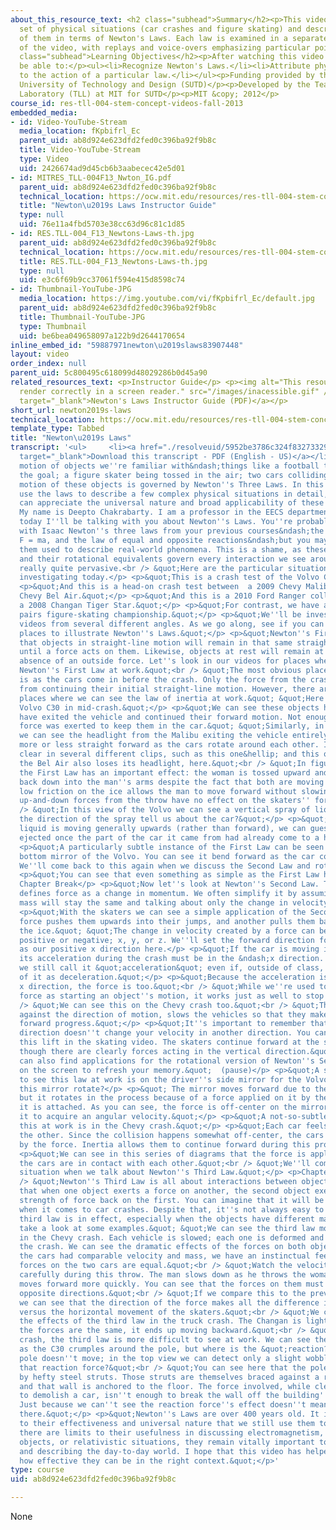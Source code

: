 ```yaml
---
about_this_resource_text: <h2 class="subhead">Summary</h2><p>This video examines a
  set of physical situations (car crashes and figure skating) and describes elements
  of them in terms of Newton's Laws. Each law is examined in a separate &quot;chapter&quot;
  of the video, with replays and voice-overs emphasizing particular points.</p><h2
  class="subhead">Learning Objectives</h2><p>After watching this video students will
  be able to:</p><ul><li>Recognize Newton's Laws.</li><li>Attribute physical events
  to the action of a particular law.</li></ul><p>Funding provided by the Singapore
  University of Technology and Design (SUTD)</p><p>Developed by the Teaching and Learning
  Laboratory (TLL) at MIT for SUTD</p><p>MIT &copy; 2012</p>
course_id: res-tll-004-stem-concept-videos-fall-2013
embedded_media:
- id: Video-YouTube-Stream
  media_location: fKpbifrl_Ec
  parent_uid: ab8d924e623dfd2fed0c396ba92f9b8c
  title: Video-YouTube-Stream
  type: Video
  uid: 2426674ad9d45cb6b3aabecec42e5d01
- id: MITRES_TLL-004F13_Nwton_IG.pdf
  parent_uid: ab8d924e623dfd2fed0c396ba92f9b8c
  technical_location: https://ocw.mit.edu/resources/res-tll-004-stem-concept-videos-fall-2013/videos/governing-rules/newton2019s-laws/MITRES_TLL-004F13_Nwton_IG.pdf
  title: "Newton\u2019s Laws Instructor Guide"
  type: null
  uid: 76e11a4fbd5703e38cc63d96c81c1d85
- id: RES.TLL-004_F13_Newtons-Laws-th.jpg
  parent_uid: ab8d924e623dfd2fed0c396ba92f9b8c
  technical_location: https://ocw.mit.edu/resources/res-tll-004-stem-concept-videos-fall-2013/videos/governing-rules/newton2019s-laws/RES.TLL-004_F13_Newtons-Laws-th.jpg
  title: RES.TLL-004_F13_Newtons-Laws-th.jpg
  type: null
  uid: e3c6f69b9cc37061f594e415d8598c74
- id: Thumbnail-YouTube-JPG
  media_location: https://img.youtube.com/vi/fKpbifrl_Ec/default.jpg
  parent_uid: ab8d924e623dfd2fed0c396ba92f9b8c
  title: Thumbnail-YouTube-JPG
  type: Thumbnail
  uid: be6bea049658097a122b9d2644170654
inline_embed_id: "59887971newton\u2019slaws83907448"
layout: video
order_index: null
parent_uid: 5c800495c618099d48029286b0d45a90
related_resources_text: <p>Instructor Guide</p> <p><img alt="This resource may not
  render correctly in a screen reader." src="/images/inacessible.gif" /><a href="./resolveuid/76e11a4fbd5703e38cc63d96c81c1d85"
  target="_blank">Newton's Laws Instructor Guide (PDF)</a></p>
short_url: newton2019s-laws
technical_location: https://ocw.mit.edu/resources/res-tll-004-stem-concept-videos-fall-2013/videos/governing-rules/newton2019s-laws
template_type: Tabbed
title: "Newton\u2019s Laws"
transcript: '<ul>     <li><a href="./resolveuid/5952be3786c324f8327332944204f170"
  target="_blank">Download this transcript - PDF (English - US)</a></li> </ul> <p>The
  motion of objects we''re familiar with&ndash;things like a football traveling toward
  the goal; a figure skater being tossed in the air; two cars colliding&ndash;the
  motion of these objects is governed by Newton''s Three Laws. In this video we''ll
  use the laws to describe a few complex physical situations in detail, so that you
  can appreciate the universal nature and broad applicability of these laws.</p> <p>&quot;Hello.
  My name is Deepto Chakrabarty. I am a professor in the EECS department at MIT, and
  today I''ll be talking with you about Newton''s Laws. You''re probably already familiar
  with Isaac Newton''s three laws from your previous courses&ndash;the Law of Inertia,
  F = ma, and the law of equal and opposite reactions&ndash;but you may not have seen
  them used to describe real-world phenomena. This is a shame, as these three laws
  and their rotational equivalents govern every interaction we see around us. They''re
  really quite pervasive.<br /> &quot;Here are the particular situations that we''re
  investigating today.</p> <p>&quot;This is a crash test of the Volvo C30.&quot;</p>
  <p>&quot;And this is a head-on crash test between  a 2009 Chevy Malibu and a 1959
  Chevy Bel Air.&quot;</p> <p>&quot;And this is a 2010 Ford Ranger colliding with
  a 2008 Changan Tiger Star.&quot;</p> <p>&quot;For contrast, we have a video of a
  pairs figure-skating championship.&quot;</p> <p>&quot;We''ll be investigating these
  videos from several different angles. As we go along, see if you can spot some good
  places to illustrate Newton''s Laws.&quot;</p> <p>&quot;Newton''s First Law states
  that objects in straight-line motion will remain in that same straight-line motion
  until a force acts on them. Likewise, objects at rest will remain at rest in the
  absence of an outside force. Let''s look in our videos for places where we can see
  Newton''s First Law at work.&quot;<br /> &quot;The most obvious place to see this
  is as the cars come in before the crash. Only the force from the crash stops them
  from continuing their initial straight-line motion. However, there are many other
  places where we can see the law of inertia at work.&quot; &quot;Here we see the
  Volvo C30 in mid-crash.&quot;</p> <p>&quot;We can see these objects here, which
  have exited the vehicle and continued their forward motion. Not enough backwards
  force was exerted to keep them in the car.&quot; &quot;Similarly, in the Chevy crash,
  we can see the headlight from the Malibu exiting the vehicle entirely. It continues
  more or less straight forward as the cars rotate around each other. Its motion is
  clear in several different clips, such as this one&hellip; and this one. Interestingly,
  the Bel Air also loses its headlight, here.&quot;<br /> &quot;In figure skating,
  the First Law has an important effect: the woman is tossed upward and comes right
  back down into the man''s arms despite the fact that both are moving forward. The
  low friction on the ice allows the man to move forward without slowing, and the
  up-and-down forces from the throw have no effect on the skaters'' forward velocity.&quot;<br
  /> &quot;In this view of the Volvo we can see a vertical spray of liquid. What does
  the direction of the spray tell us about the car?&quot;</p> <p>&quot;Because the
  liquid is moving generally upwards (rather than forward), we can guess that it was
  ejected once the part of the car it came from had already come to a halt.&quot;</p>
  <p>&quot;A particularly subtle instance of the First Law can be seen here, on the
  bottom mirror of the Volvo. You can see it bend forward as the car comes to a halt.
  We''ll come back to this again when we discuss the Second Law and rotation.&quot;</p>
  <p>&quot;You can see that even something as simple as the First Law has many applications.&quot;
  Chapter Break</p> <p>&quot;Now let''s look at Newton''s Second Law. The Second Law
  defines force as a change in momentum. We often simplify it by assuming our object''s
  mass will stay the same and talking about only the change in velocity.&quot;</p>
  <p>&quot;With the skaters we can see a simple application of the Second Law: one
  force pushes them upwards into their jumps, and another pulls them back down to
  the ice.&quot; &quot;The change in velocity created by a force can be in any direction,
  positive or negative; x, y, or z. We''ll set the forward direction for the Volvo
  as our positive x direction here.</p> <p>&quot;If the car is moving in the +x direction,
  its acceleration during the crash must be in the &ndash;x direction. Remember that
  we still call it &quot;acceleration&quot; even if, outside of class, we might think
  of it as deceleration.&quot;</p> <p>&quot;Because the acceleration is in the negative
  x direction, the force is too.&quot;<br /> &quot;While we''re used to thinking of
  force as starting an object''s motion, it works just as well to stop it.&quot;<br
  /> &quot;We can see this on the Chevy crash too.&quot;<br /> &quot;The force, acting
  against the direction of motion, slows the vehicles so that they make much less
  forward progress.&quot;</p> <p>&quot;It''s important to remember that force in one
  direction doesn''t change your velocity in another direction. You can see this during
  this lift in the skating video. The skaters continue forward at the same rate even
  though there are clearly forces acting in the vertical direction.&quot;</p> <p>&quot;We
  can also find applications for the rotational version of Newton''s Second Law. It''s
  on the screen to refresh your memory.&quot;  (pause)</p> <p>&quot;A subtle place
  to see this law at work is on the driver''s side mirror for the Volvo. What makes
  this mirror rotate?</p> <p>&quot; The mirror moves forward due to the law of inertia,
  but it rotates in the process because of a force applied on it by the hinge where
  it is attached. As you can see, the force is off-center on the mirror, which causes
  it to acquire an angular velocity.&quot;</p> <p>&quot;A not-so-subtle place to see
  this at work is in the Chevy crash.&quot;</p> <p>&quot;Each car feels a force from
  the other. Since the collision happens somewhat off-center, the cars are rotated
  by the force. Inertia allows them to continue forward during this process.&quot;</p>
  <p>&quot;We can see in this series of diagrams that the force is applied only when
  the cars are in contact with each other.&quot;<br /> &quot;We''ll come back to this
  situation when we talk about Newton''s Third Law.&quot;</p> <p>Chapter Break<br
  /> &quot;Newton''s Third Law is all about interactions between objects. It states
  that when one object exerts a force on another, the second object exerts the same
  strength of force back on the first. You can imagine that it will be very important
  when it comes to car crashes. Despite that, it''s not always easy to see that the
  third law is in effect, especially when the objects have different masses. Let''s
  take a look at some examples.&quot; &quot;We can see the third law most clearly
  in the Chevy crash. Each vehicle is slowed; each one is deformed and damaged by
  the crash. We can see the dramatic effects of the forces on both objects, and because
  the cars had comparable velocity and mass, we have an instinctual feel that the
  forces on the two cars are equal.&quot;<br /> &quot;Watch the velocity of the skaters
  carefully during this throw. The man slows down as he throws the woman, and she
  moves forward more quickly. You can see that the forces on them must be acting in
  opposite directions.&quot;<br /> &quot;If we compare this to the previous throw,
  we can see that the direction of the force makes all the difference in the vertical
  versus the horizontal movement of the skaters.&quot;<br /> &quot;We can also understand
  the effects of the third law in the truck crash. The Changan is lighter, and because
  the forces are the same, it ends up moving backward.&quot;<br /> &quot;In the Volvo
  crash, the third law is more difficult to see at work. We can see the &quot;action&quot;
  as the C30 crumples around the pole, but where is the &quot;reaction?&quot; The
  pole doesn''t move; in the top view we can detect only a slight wobble. Where is
  that reaction force?&quot;<br /> &quot;You can see here that the pole is braced
  by hefty steel struts. Those struts are themselves braced against a reinforced wall,
  and that wall is anchored to the floor. The force involved, while clearly high enough
  to demolish a car, isn''t enough to break the wall off the building''s foundation.
  Just because we can''t see the reaction force''s effect doesn''t mean that it wasn''t
  there.&quot;</p> <p>&quot;Newton''s Laws are over 400 years old. It is a tribute
  to their effectiveness and universal nature that we still use them today. While
  there are limits to their usefulness in discussing electromagnetism, quantum-scale
  objects, or relativistic situations, they remain vitally important tools for examining
  and describing the day-to-day world. I hope that this video has helped you appreciate
  how effective they can be in the right context.&quot;</p>'
type: course
uid: ab8d924e623dfd2fed0c396ba92f9b8c

---
```

None